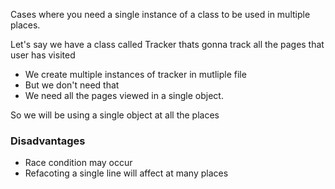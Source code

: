 Cases where you need a single instance of a class to be used in multiple places.

Let's say we have a class called Tracker thats gonna track all the pages that user has visited

- We create multiple instances of tracker in mutliple file
- But we don't need that
- We need all the pages viewed in a single object.

So we will be using a single object at all the places

### Disadvantages

- Race condition may occur
- Refacoting a single line will affect at many places
